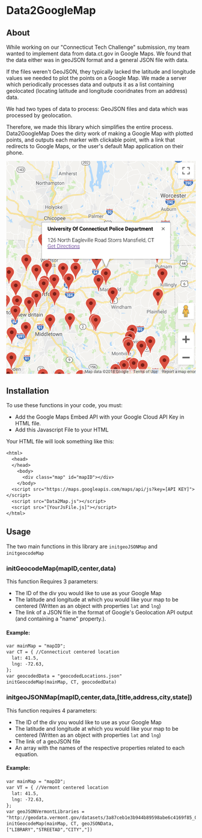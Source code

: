 # Data2GoogleMap
## About
While working on our "Connecticut Tech Challenge" submission, my team wanted to implement data from data.ct.gov in Google Maps. We found that the data either was in geoJSON format and a general JSON file with data.

If the files weren't GeoJSON, they typically lacked the latitude and longitude values we needed to plot the points on a Google Map. We made a server which periodically processes data and outputs it as a list containing geolocated (locating latitude and longitude cooridnates from an address) data.

We had two types of data to process: GeoJSON files and data which was processed by geolocation.

Therefore, we made this library which simplifies the entire process. Data2GoogleMap Does the dirty work of making a Google Map with plotted points, and outputs each marker with clickable point, with a link that redirects to Google Maps, or the user's default Map application on their phone.

![Example](https://raw.githubusercontent.com/theFatDads/GoogleMapsData/master/Images/Example.png)

## Installation
To use these functions in your code, you must:
* Add the Google Maps Embed API with your Google Cloud API Key in HTML file.
* Add this Javascript File to your HTML

Your HTML file will look something like this:

```
<html>
  <head>
  </head>
    <body>
      <div class="map" id="mapID"></div>
    </body>
  <script src="https://maps.googleapis.com/maps/api/js?key=[API KEY]"></script>
  <script src="Data2Map.js"></script>
  <script src="[YourJsFile.js]"></script>
</html>
```

## Usage
The two main functions in this library are `initgeoJSONMap` and `initgeocodeMap`

### initGeocodeMap(mapID,center,data)
This function Requires 3 parameters:
* The ID of the div you would like to use as your Google Map
* The latitude and longitude at which you would like your map to be centered (Written as an object with properties `lat` and `lng`)
* The link of a JSON file in the format of Google's Geolocation API output (and containing a "name" property.).

#### Example:
```  
var mainMap = "mapID";
var CT = { //Connecticut centered location
  lat: 41.5,
  lng: -72.63,
};
var geocodedData = "geocodedLocations.json"
initGeocodeMap(mainMap, CT, geocodedData)
```

### initgeoJSONMap(mapID,center,data,[title,address,city,state])
This function requires 4 parameters:
* The ID of the div you would like to use as your Google Map
* The latitude and longitude at which you would like your map to be centered (Written as an object with properties `lat` and `lng`)
* The link of a geoJSON file
* An array with the names of the respective properties related to each equation.

#### Example: 
```  
var mainMap = "mapID";
var VT = { //Vermont centered location
  lat: 41.5,
  lng: -72.63,
};
var geoJSONVermontLibraries = "http://geodata.vermont.gov/datasets/3a87ceb1e3b944b89598abe6c4169f85_0.geojson"
initGeocodeMap(mainMap, CT, geoJSONData,["LIBRARY","STREETAD","CITY","])
```